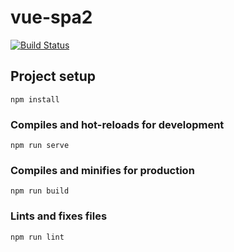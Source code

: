 # vue-spa2 
[![Build Status](https://travis-ci.org/gavinr-xx/vue-spa2.svg?branch=master)](https://travis-ci.org/gavinr-xx/vue-spa2)

## Project setup
```
npm install
```

### Compiles and hot-reloads for development
```
npm run serve
```

### Compiles and minifies for production
```
npm run build
```

### Lints and fixes files
```
npm run lint
```
